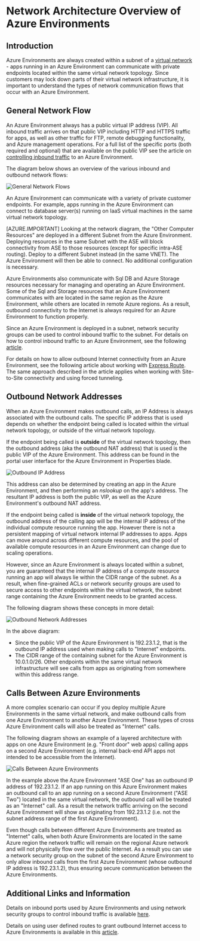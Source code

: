 <!-- not suitable for Mooncake -->

<properties 
	pageTitle="Network Architecture Overview of Azure Environments" 
	description="Architectural overview of network topology ofAzure Environments." 
	services="app-service" 
	documentationCenter="" 
	authors="stefsch" 
	manager="wpickett" 
	editor=""/>

<tags
	ms.service="app-service"
	ms.date="12/17/2015"
	wacn.date=""/>	

# Network Architecture Overview of Azure Environments

## Introduction ##
Azure Environments are always created within a subnet of a [virtual network][virtualnetwork] - apps running in an Azure Environment can communicate with private endpoints located within the same virtual network topology.  Since customers may lock down parts of their virtual network infrastructure, it is important to understand the types of network communication flows that occur with an Azure Environment.

## General Network Flow ##
 
An Azure Environment always has a public virtual IP address (VIP).  All inbound traffic arrives on that public VIP including HTTP and HTTPS traffic for apps, as well as other traffic for FTP, remote debugging functionality, and Azure management operations.  For a full list of the specific ports (both required and optional) that are available on the public VIP see the article on [controlling inbound traffic][controllinginboundtraffic] to an Azure Environment. 

The diagram below shows an overview of the various inbound and outbound network flows:

![General Network Flows][GeneralNetworkFlows]

An Azure Environment can communicate with a variety of private customer endpoints.  For example, apps running in the Azure Environment can connect to database server(s) running on IaaS virtual machines in the same virtual network topology.

[AZURE.IMPORTANT] Looking at the network diagram, the "Other Computer Resources" are deployed in a different Subnet from the Azure Environment. Deploying resources in the same Subnet with the ASE will block connectivity from ASE to those resources (except for specific intra-ASE routing). Deploy to a different Subnet instead (in the same VNET). The Azure Environment will then be able to connect. No additional configuration is necessary.

Azure Environments also communicate with Sql DB and Azure Storage resources necessary for managing and operating an Azure Environment.  Some of the Sql and Storage resources that an Azure Environment communicates with are located in the same region as the Azure Environment, while others are located in remote Azure regions.  As a result, outbound connectivity to the Internet is always required for an Azure Environment to function properly. 

Since an Azure Environment is deployed in a subnet, network security groups can be used to control inbound traffic to the subnet.  For details on how to control inbound traffic to an Azure Environment, see the following [article][controllinginboundtraffic].

For details on how to allow outbound Internet connectivity from an Azure Environment, see the following article about working with [Express Route][ExpressRoute].  The same approach described in the article applies when working with Site-to-Site connectivity and using forced tunneling.

## Outbound Network Addresses ##
When an Azure Environment makes outbound calls, an IP Address is always associated with the outbound calls.  The specific IP address that is used depends on whether the endpoint being called is located within the virtual network topology, or outside of the virtual network topology.

If the endpoint being called is **outside** of the virtual network topology, then the outbound address (aka the outbound NAT address) that is used is the public VIP of the Azure Environment.  This address can be found in the portal user interface for the Azure Environment in Properties blade.
 
![Outbound IP Address][OutboundIPAddress]

This address can also be determined by creating an app in the Azure Environment, and then performing an *nslookup* on the app's address. The resultant IP address is both the public VIP, as well as the Azure Environment's outbound NAT address.

If the endpoint being called is **inside** of the virtual network topology, the outbound address of the calling app will be the internal IP address of the individual compute resource running the app.  However there is not a persistent mapping of virtual network internal IP addresses to apps.  Apps can move around across different compute resources, and the pool of available compute resources in an Azure Environment can change due to scaling operations.

However, since an Azure Environment is always located within a subnet, you are guaranteed that the internal IP address of a compute resource running an app will always lie within the CIDR range of the subnet.  As a result, when fine-grained ACLs or network security groups are used to secure access to other endpoints within the virtual network, the subnet range containing the Azure Environment needs to be granted access.

The following diagram shows these concepts in more detail:

![Outbound Network Addresses][OutboundNetworkAddresses]

In the above diagram:

- Since the public VIP of the Azure Environment is 192.23.1.2, that is the outbound IP address used when making calls to "Internet" endpoints.
- The CIDR range of the containing subnet for the Azure Environment is 10.0.1.0/26.  Other endpoints within the same virtual network infrastructure will see calls from apps as originating from somewhere within this address range.

## Calls Between Azure Environments ##
A more complex scenario can occur if you deploy multiple Azure Environments in the same virtual network, and make outbound calls from one Azure Environment to another Azure Environment.  These types of cross Azure Environment calls will also be treated as "Internet" calls.

The following diagram shows an example of a layered architecture with apps on one Azure Environment (e.g. "Front door" web apps) calling apps on a second Azure Environment (e.g. internal back-end API apps not intended to be accessible from the Internet). 

![Calls Between Azure Environments][CallsBetweenAppServiceEnvironments] 

In the example above the Azure Environment "ASE One" has an outbound IP address of 192.23.1.2.  If an app running on this Azure Environment makes an outbound call to an app running on a second Azure Environment ("ASE Two") located in the same virtual network, the outbound call will be treated as an "Internet" call.  As a result the network traffic arriving on the second Azure Environment will show as originating from 192.23.1.2 (i.e. not the subnet address range of the first Azure Environment).

Even though calls between different Azure Environments are treated as "Internet" calls, when both Azure Environments are located in the same Azure region the network traffic will remain on the regional Azure network and will not physically flow over the public Internet.  As a result you can use a network security group on the subnet of the second Azure Environment to only allow inbound calls from the first Azure Environment (whose outbound IP address is 192.23.1.2), thus ensuring secure communication between the Azure Environments.

## Additional Links and Information ##
Details on inbound ports used by Azure Environments and using network security groups to control inbound traffic is available [here][controllinginboundtraffic].

Details on using user defined routes to grant outbound Internet access to Azure Environments is available in this [article][ExpressRoute]. 


<!-- LINKS -->
[virtualnetwork]: http://azure.microsoft.com/services/networking/
[controllinginboundtraffic]:  /documentation/articles/app-service-app-service-environment-control-inbound-traffic/
[ExpressRoute]:  /documentation/articles/app-service-app-service-environment-network-configuration-expressroute/

<!-- IMAGES -->
[GeneralNetworkFlows]: ./media/app-service-app-service-environment-network-architecture-overview/NetworkOverview-1.png
[OutboundIPAddress]: ./media/app-service-app-service-environment-network-architecture-overview/OutboundIPAddress-1.png
[OutboundNetworkAddresses]: ./media/app-service-app-service-environment-network-architecture-overview/OutboundNetworkAddresses-1.png
[CallsBetweenAppServiceEnvironments]: ./media/app-service-app-service-environment-network-architecture-overview/CallsBetweenEnvironments-1.png

